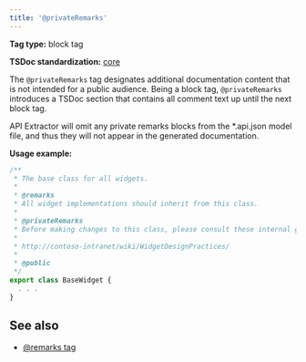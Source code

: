 ```yaml
---
title: '@privateRemarks'
---
```


**Tag type:** block tag

**TSDoc standardization:** [core](https://github.com/microsoft/tsdoc/blob/master/tsdoc/src/details/Standardization.ts)

The `@privateRemarks` tag designates additional documentation content that is not intended for a public audience.
Being a block tag, `@privateRemarks` introduces a TSDoc section that contains all comment text up until the
next block tag.

API Extractor will omit any private remarks blocks from the \*.api.json model file, and thus they will not appear
in the generated documentation.

**Usage example:**

```ts
/**
 * The base class for all widgets.
 *
 * @remarks
 * All widget implementations should inherit from this class.
 *
 * @privateRemarks
 * Before making changes to this class, please consult these internal guidelines:
 *
 * http://contoso-intranet/wiki/WidgetDesignPractices/
 *
 * @public
 */
export class BaseWidget {
  . . .
}
```

## See also

- [@remarks tag](../tsdoc/tag_remarks.md)
